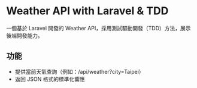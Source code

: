 # Weather API with Laravel & TDD
一個基於 Laravel 開發的 Weather API，採用測試驅動開發（TDD）方法，展示後端開發能力。

## 功能
- 提供當前天氣查詢（例如：/api/weather?city=Taipei）
- 返回 JSON 格式的標準化響應
